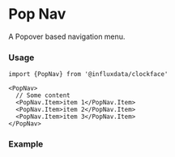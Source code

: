 # Pop Nav

A Popover based navigation menu.

### Usage

```tsx
import {PopNav} from '@influxdata/clockface'
```

```tsx
<PopNav>
  // Some content
  <PopNav.Item>item 1</PopNav.Item>
  <PopNav.Item>item 2</PopNav.Item>
  <PopNav.Item>item 3</PopNav.Item>
</PopNav>
```

### Example

<!-- STORY -->

<!-- STORY HIDE START -->

<!-- STORY HIDE END -->

<!-- PROPS -->

